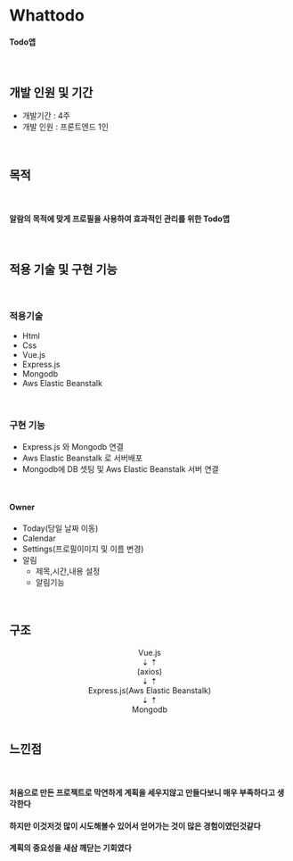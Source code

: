 # Whattodo

#### Todo앱

<br/>

## 개발 인원 및 기간

- 개발기간 : 4주
- 개발 인원 : 프론트엔드 1인

<br/>

## 목적

<br/>

#### 알람의 목적에 맞게 프로필을 사용하여 효과적인 관리를 위한 Todo앱

<br/>

## 적용 기술 및 구현 기능

<br/>

### 적용기술

- Html
- Css
- Vue.js
- Express.js
- Mongodb
- Aws Elastic Beanstalk

<br/>

### 구현 기능

- Express.js 와 Mongodb 연결
- Aws Elastic Beanstalk 로 서버배포
- Mongodb에 DB 셋팅 및 Aws Elastic Beanstalk 서버 연결

<br/>

#### Owner

- Today(당일 날짜 이동)
- Calendar
- Settings(프로필이미지 및 이름 변경)
- 알림
  - 제목,시간,내용 설정
  - 알림기능

<br/>

## 구조

<center> Vue.js </center> 
<center> ⇣ ⇡  </center> 
<center> (axios) </center> 
<center> ⇣ ⇡  </center> 
<center> Express.js(Aws Elastic Beanstalk) </center> 
<center> ⇣ ⇡ </center> 
<center> Mongodb </center>

<br/>

## 느낀점

<br/>

#### 처음으로 만든 프로젝트로 막연하게 계획을 세우지않고 만들다보니 매우 부족하다고 생각한다

#### 하지만 이것저것 많이 시도해볼수 있어서 얻어가는 것이 많은 경험이였던것같다

#### 계획의 중요성을 새삼 깨닫는 기회였다
